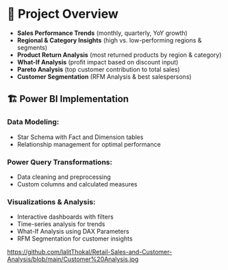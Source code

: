 # 📝 Project Overview

- **Sales Performance Trends** (monthly, quarterly, YoY growth)
- **Regional & Category Insights** (high vs. low-performing regions & segments)
- **Product Return Analysis** (most returned products by region & category)
- **What-If Analysis** (profit impact based on discount input)
- **Pareto Analysis** (top customer contribution to total sales)
- **Customer Segmentation** (RFM Analysis & best salespersons)

## 🏗 Power BI Implementation

### Data Modeling:
- Star Schema with Fact and Dimension tables
- Relationship management for optimal performance

### Power Query Transformations:
- Data cleaning and preprocessing
- Custom columns and calculated measures

### Visualizations & Analysis:
- Interactive dashboards with filters
- Time-series analysis for trends
- What-If Analysis using DAX Parameters
- RFM Segmentation for customer insights

https://github.com/lalitThokal/Retail-Sales-and-Customer-Analysis/blob/main/Customer%20Analysis.jpg
